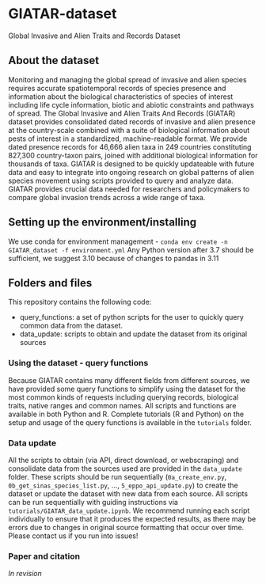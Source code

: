 # GIATAR-dataset
Global Invasive and Alien Traits and Records Dataset


## About the dataset
Monitoring and managing the global spread of invasive and alien species requires accurate spatiotemporal records of species presence and information about the biological characteristics of species of interest including life cycle information, biotic and abiotic constraints and pathways of spread. The Global Invasive and Alien Traits And Records (GIATAR) dataset provides consolidated dated records of invasive and alien presence at the country-scale combined with a suite of biological information about pests of interest in a standardized, machine-readable format. We provide dated presence records for 46,666 alien taxa in 249 countries constituting 827,300 country-taxon pairs, joined with additional biological information for thousands of taxa. GIATAR is designed to be quickly updateable with future data and easy to integrate into ongoing research on global patterns of alien species movement using scripts provided to query and analyze data. GIATAR provides crucial data needed for researchers and policymakers to compare global invasion trends across a wide range of taxa. 

## Setting up the environment/installing

We use conda for environment management - 
```conda env create -n GIATAR_dataset -f environment.yml```
  Any Python version after 3.7 should be sufficient, we suggest 3.10 because of changes to pandas in 3.11
## Folders and files 

This repository contains the following code:

- query_functions: a set of python scripts for the user to quickly query common data from the dataset. 
- data_update: scripts to obtain and update the dataset from its original sources

### Using the dataset - query functions

Because GIATAR contains many different fields from different sources, we have provided some query functions to simplify using the dataset for the most common kinds of requests including querying records, biological traits, native ranges and common names. All scripts and functions are available in both Python and R.  Complete tutorials (R and Python) on the setup and usage of the query functions is available in the `tutorials` folder. 

### Data update

All the scripts to obtain (via API, direct download, or webscraping) and consolidate data from the sources used are provided in the `data_update` folder. These scripts should be run sequentially (`0a_create_env.py`, `0b_get_sinas_species_list.py`, ..., `5_eppo_api_update.py`) to create the dataset or update the dataset with new data from each source. All scripts can be run sequentially with guiding instructions via `tutorials/GIATAR_data_update.ipynb`. We recommend running each script individually to ensure that it produces the expected results, as there may be errors due to changes in original source formatting that occur over time. Please contact us if you run into issues!


### Paper and citation

_In revision_
